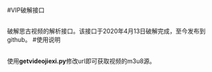 #VIP破解接口
##
破解思古视频的解析接口。该接口于2020年4月13日破解完成，至今发布到github。
#使用说明
##
使用**getvideojiexi.py**修改url即可获取视频的m3u8源。
